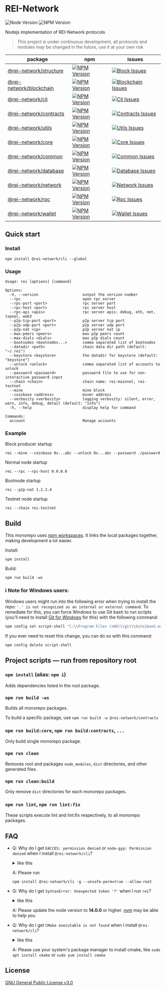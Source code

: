 # REI-Network

![Node Version](https://img.shields.io/badge/node-%e2%89%a5v14.16.1-blue)
![NPM Version](https://img.shields.io/badge/npm-%E2%89%A5v7.0.0-blue)

Nodejs implementation of REI-Network protocols

> This project is under continuous development, all protocols and modules may be changed in the future, use it at your own risk

| package                                       | npm                                                          | issues                                                           |
| --------------------------------------------- | ------------------------------------------------------------ | ---------------------------------------------------------------- |
| [@rei-network/structure][structure-package]   | [![NPM Version][structure-npm-version]][structure-npm-url]   | [![Block Issues][structure-issues]][structure-issues-url]        |
| [@rei-network/blockchain][blockchain-package] | [![NPM Version][blockchain-npm-version]][blockchain-npm-url] | [![Blockchain Issues][blockchain-issues]][blockchain-issues-url] |
| [@rei-network/cli][cli-package]               | [![NPM Version][cli-npm-version]][cli-npm-url]               | [![Cli Issues][cli-issues]][cli-issues-url]                      |
| [@rei-network/contracts][contracts-package]   | [![NPM Version][contracts-npm-version]][contracts-npm-url]   | [![Contracts Issues][contracts-issues]][contracts-issues-url]    |
| [@rei-network/utils][utils-package]           | [![NPM Version][utils-npm-version]][utils-npm-url]           | [![Utils Issues][utils-issues]][utils-issues-url]                |
| [@rei-network/core][core-package]             | [![NPM Version][core-npm-version]][core-npm-url]             | [![Core Issues][core-issues]][core-issues-url]                   |
| [@rei-network/common][common-package]         | [![NPM Version][common-npm-version]][common-npm-url]         | [![Common Issues][common-issues]][common-issues-url]             |
| [@rei-network/database][database-package]     | [![NPM Version][database-npm-version]][database-npm-url]     | [![Database Issues][database-issues]][database-issues-url]       |
| [@rei-network/network][network-package]       | [![NPM Version][network-npm-version]][network-npm-url]       | [![Network Issues][network-issues]][network-issues-url]          |
| [@rei-network/rpc][rpc-package]               | [![NPM Version][rpc-npm-version]][rpc-npm-url]               | [![Rpc Issues][rpc-issues]][rpc-issues-url]                      |
| [@rei-network/wallet][wallet-package]         | [![NPM Version][wallet-npm-version]][wallet-npm-url]         | [![Wallet Issues][wallet-issues]][wallet-issues-url]             |

## Quick start

### Install

```
npm install @rei-network/cli --global
```

### Usage

```
Usage: rei [options] [command]

Options:
  -V, --version                    output the version number
  --rpc                            open rpc server
  --rpc-port <port>                rpc server port
  --rpc-host <port>                rpc server host
  --rpc-api <apis>                 rpc server apis: debug, eth, net, txpool, web3
  --p2p-tcp-port <port>            p2p server tcp port
  --p2p-udp-port <port>            p2p server udp port
  --p2p-nat <ip>                   p2p server nat ip
  --max-peers <peers>              max p2p peers count
  --max-dials <dials>              max p2p dials count
  --bootnodes <bootnodes...>       comma separated list of bootnodes
  --datadir <path>                 chain data dir path (default: "~/.rei")
  --keystore <keystore>            the datadir for keystore (default: "keystore")
  --unlock <unlock>                comma separated list of accounts to unlock
  --password <password>            password file to use for non-interactive password input
  --chain <chain>                  chain name: rei-mainnet, rei-testnet
  --mine                           mine block
  --coinbase <address>             miner address
  --verbosity <verbosity>          logging verbosity: silent, error, warn, info, debug, detail (default: "info")
  -h, --help                       display help for command

Commands:
  account                          Manage accounts
```

### Example

Block producer startup

```
rei --mine --coinbase 0x...abc --unlock 0x...abc --password ./password
```

Normal node startup

```
rei --rpc --rpc-host 0.0.0.0
```

Bootnode startup

```
rei --p2p-nat 1.2.3.4
```

Testnet node startup

```
rei --chain rei-testnet
```

## Build

This monorepo uses [npm workspaces](https://docs.npmjs.com/cli/v7/using-npm/workspaces). It links the local packages together, making development a lot easier.

Install:

```
npm install
```

Build:

```
npm run build -ws
```

### ℹ️ Note for Windows users:

Windows users might run into the following error when trying to install the repo: `'.' is not recognized as an internal or external command`. To remediate for this, you can force Windows to use Git bash to run scripts (you'll need to install [Git for Windows](https://git-scm.com/download/win) for this) with the following command:

```sh
npm config set script-shell "C:\\Program Files (x86)\\git\\bin\\bash.exe"
```

If you ever need to reset this change, you can do so with this command:

```sh
npm config delete script-shell
```

## Project scripts — run from repository root

### `npm install` (alias: `npm i`)

Adds dependencies listed in the root package.

### `npm run build -ws`

Builds all monorepo packages.

To build a specific package, use `npm run build -w @rei-network/contracts`

### `npm run build:core`, `npm run build:contracts`, `...`

Only build single monorepo package.

### `npm run clean`

Removes root and packages `node_modules`, `dist` directories, and other generated files.

### `npm run clean:build`

Only remove `dist` directories for each monorepo packages.

### `npm run lint`, `npm run lint:fix`

These scripts execute lint and lint:fix respectively, to all monorepo packages.

## FAQ

- Q: Why do I get `EACCES: permission denied` or `node-gyp: Permission denied` when I install `@rei-network/cli`?

  <details><summary> like this </summary>

  ```
  > bigint-buffer@1.1.5 install /xxx/v14.16.1/lib/node_modules/@rei-network/cli/node_modules/bigint-buffer
  > npm run rebuild || echo "Couldn't build bindings. Non-native version used."

  Error: EACCES: permission denied, scandir '/xxx/v14.16.1/lib/node_modules/@rei-network/cli/node_modules/bigint-buffer'

  > bcrypto@5.4.0 install /xxx/v14.16.1/lib/node_modules/@rei-network/cli/node_modules/bcrypto
  > node-gyp rebuild

  sh: 1: node-gyp: Permission denied
  npm ERR! code ELIFECYCLE
  npm ERR! syscall spawn
  npm ERR! file sh
  npm ERR! errno ENOENT
  npm ERR! bcrypto@5.4.0 install: `node-gyp rebuild`
  npm ERR! spawn ENOENT
  npm ERR!
  npm ERR! Failed at the bcrypto@5.4.0 install script.
  npm ERR! This is probably not a problem with npm. There is likely additional logging output above.

  npm ERR! A complete log of this run can be found in:
  npm ERR!     /xxx/.npm/_logs/2021-07-14T02_24_45_172Z-debug.log
  ```

  </details>

  A: Please run

  ```
  npm install @rei-network/cli -g --unsafe-perm=true --allow-root
  ```

- Q: Why do I get `SyntaxError: Unexpected token '?'` when I run `rei`?

  <details><summary> like this </summary>

  ```
  /xxx/v12.20.0/lib/node_modules/@rei-network/cli/node_modules/@gxchain2/discv5/lib/service/addrVotes.js:44
          let best = [tiebreakerStr, this.tallies[tiebreakerStr] ?? 0];
                                                                  ^

  SyntaxError: Unexpected token '?'
      at wrapSafe (internal/modules/cjs/loader.js:915:16)
      at Module._compile (internal/modules/cjs/loader.js:963:27)
      at Object.Module._extensions..js (internal/modules/cjs/loader.js:1027:10)
      at Module.load (internal/modules/cjs/loader.js:863:32)
      at Function.Module._load (internal/modules/cjs/loader.js:708:14)
      at Module.require (internal/modules/cjs/loader.js:887:19)
      at require (internal/modules/cjs/helpers.js:74:18)
      at Object.<anonymous> (/xxx/v12.20.0/lib/node_modules/@rei-network/cli/node_modules/@gxchain2/discv5/lib/service/service.js:18:21)
      at Module._compile (internal/modules/cjs/loader.js:999:30)
      at Object.Module._extensions..js (internal/modules/cjs/loader.js:1027:10)
  ```

  </details>

  A: Please update the node version to **14.0.0** or higher. [nvm](https://github.com/nvm-sh/nvm) may be able to help you

- Q: Why do I get `CMake executable is not found` when I install `@rei-network/cli`?

  <details><summary> like this </summary>

  ```
  npm ERR! code 1
  npm ERR! path /root/.nvm/versions/node/v14.16.1/lib/node_modules/@rei-network/cli/node_modules/@rei-network/binding
  npm ERR! command failed
  npm ERR! command sh -c npm run install:leveldb && npm run install:napi-macros && npm run install:snappy && npm run build
  npm ERR! > @rei-network/binding@0.0.2 install:leveldb
  npm ERR! > test -d leveldb || git clone https://github.com/REI-Network/leveldb
  npm ERR!
  npm ERR!
  npm ERR! > @rei-network/binding@0.0.2 install:napi-macros
  npm ERR! > test -d napi-macros || git clone https://github.com/hyperdivision/napi-macros
  npm ERR!
  npm ERR!
  npm ERR! > @rei-network/binding@0.0.2 install:snappy
  npm ERR! > test -d snappy || git clone https://github.com/google/snappy
  npm ERR!
  npm ERR!
  npm ERR! > @rei-network/binding@0.0.2 build
  npm ERR! > cmake-js --CDLEVELDB_BUILD_TESTS=OFF --CDLEVELDB_BUILD_BENCHMARKS=OFF --CDLEVELDB_INSTALL=OFF --CDSNAPPY_BUILD_TESTS=OFF --CDSNAPPY_BUILD_BENCHMARKS=OFF --CDSNAPPY_INSTALL=OFF build
  npm ERR!
  npm ERR! [
  npm ERR!   '/root/.nvm/versions/node/v14.16.1/bin/node',
  npm ERR!   '/root/.nvm/versions/node/v14.16.1/lib/node_modules/@rei-network/cli/node_modules/.bin/cmake-js',
  npm ERR!   '--CDLEVELDB_BUILD_TESTS=OFF',
  npm ERR!   '--CDLEVELDB_BUILD_BENCHMARKS=OFF',
  npm ERR!   '--CDLEVELDB_INSTALL=OFF',
  npm ERR!   '--CDSNAPPY_BUILD_TESTS=OFF',
  npm ERR!   '--CDSNAPPY_BUILD_BENCHMARKS=OFF',
  npm ERR!   '--CDSNAPPY_INSTALL=OFF',
  npm ERR!   'build'
  npm ERR! ]
  npm ERR! clone 'leveldb'...
  npm ERR! clone 'napi-macros'...
  npm ERR! clone 'snappy'...
  npm ERR! info TOOL Using Unix Makefiles generator.
  npm ERR! info DIST Downloading distribution files to: /root/.cmake-js/node-x64/v14.16.1
  npm ERR! http DIST  - https://nodejs.org/dist/v14.16.1/SHASUMS256.txt
  npm ERR! http DIST  - https://nodejs.org/dist/v14.16.1/node-v14.16.1-headers.tar.gz
  npm ERR! ERR! OMG CMake executable is not found. Please use your system's package manager to install it, or you can get installers from there: http://cmake.org.

  npm ERR! A complete log of this run can be found in:
  npm ERR!     /root/.npm/_logs/2022-06-24T06_05_09_742Z-debug.log
  ```

  </details>

  A: Please use your system's package manager to install cmake, like `sudo apt install cmake` or `sudo yum install cmake`

## License

[GNU General Public License v3.0](https://www.gnu.org/licenses/gpl-3.0.en.html)

[structure-package]: ./packages/structure
[structure-npm-version]: https://img.shields.io/npm/v/@rei-network/structure
[structure-npm-url]: https://www.npmjs.org/package/@rei-network/structure
[structure-issues]: https://img.shields.io/github/issues/REI-Network/rei/package:%20structure?label=issues
[structure-issues-url]: https://github.com/REI-Network/rei/issues?q=is%3Aopen+is%3Aissue+label%3A"package%3A+structure"
[blockchain-package]: ./packages/blockchain
[blockchain-npm-version]: https://img.shields.io/npm/v/@rei-network/blockchain
[blockchain-npm-url]: https://www.npmjs.org/package/@rei-network/blockchain
[blockchain-issues]: https://img.shields.io/github/issues/REI-Network/rei/package:%20blockchain?label=issues
[blockchain-issues-url]: https://github.com/REI-Network/rei/issues?q=is%3Aopen+is%3Aissue+label%3A"package%3A+blockchain"
[cli-package]: ./packages/cli
[cli-npm-version]: https://img.shields.io/npm/v/@rei-network/cli
[cli-npm-url]: https://www.npmjs.org/package/@rei-network/cli
[cli-issues]: https://img.shields.io/github/issues/REI-Network/rei/package:%20cli?label=issues
[cli-issues-url]: https://github.com/REI-Network/rei/issues?q=is%3Aopen+is%3Aissue+label%3A"package%3A+cli"
[contracts-package]: ./packages/contracts
[contracts-npm-version]: https://img.shields.io/npm/v/@rei-network/contracts
[contracts-npm-url]: https://www.npmjs.org/package/@rei-network/contracts
[contracts-issues]: https://img.shields.io/github/issues/REI-Network/rei/package:%20contracts?label=issues
[contracts-issues-url]: https://github.com/REI-Network/rei/issues?q=is%3Aopen+is%3Aissue+label%3A"package%3A+contracts"
[utils-package]: ./packages/utils
[utils-npm-version]: https://img.shields.io/npm/v/@rei-network/utils
[utils-npm-url]: https://www.npmjs.org/package/@rei-network/utils
[utils-issues]: https://img.shields.io/github/issues/REI-Network/rei/package:%20utils?label=issues
[utils-issues-url]: https://github.com/REI-Network/rei/issues?q=is%3Aopen+is%3Aissue+label%3A"package%3A+utils"
[core-package]: ./packages/core
[core-npm-version]: https://img.shields.io/npm/v/@rei-network/core
[core-npm-url]: https://www.npmjs.org/package/@rei-network/core
[core-issues]: https://img.shields.io/github/issues/REI-Network/rei/package:%20core?label=issues
[core-issues-url]: https://github.com/REI-Network/rei/issues?q=is%3Aopen+is%3Aissue+label%3A"package%3A+core"
[common-package]: ./packages/common
[common-npm-version]: https://img.shields.io/npm/v/@rei-network/common
[common-npm-url]: https://www.npmjs.org/package/@rei-network/common
[common-issues]: https://img.shields.io/github/issues/REI-Network/rei/package:%20common?label=issues
[common-issues-url]: https://github.com/REI-Network/rei/issues?q=is%3Aopen+is%3Aissue+label%3A"package%3A+common"
[database-package]: ./packages/database
[database-npm-version]: https://img.shields.io/npm/v/@rei-network/database
[database-npm-url]: https://www.npmjs.org/package/@rei-network/database
[database-issues]: https://img.shields.io/github/issues/REI-Network/rei/package:%20database?label=issues
[database-issues-url]: https://github.com/REI-Network/rei/issues?q=is%3Aopen+is%3Aissue+label%3A"package%3A+database"
[network-package]: ./packages/network
[network-npm-version]: https://img.shields.io/npm/v/@rei-network/network
[network-npm-url]: https://www.npmjs.org/package/@rei-network/network
[network-issues]: https://img.shields.io/github/issues/REI-Network/rei/package:%20network?label=issues
[network-issues-url]: https://github.com/REI-Network/rei/issues?q=is%3Aopen+is%3Aissue+label%3A"package%3A+network"
[rpc-package]: ./packages/rpc
[rpc-npm-version]: https://img.shields.io/npm/v/@rei-network/rpc
[rpc-npm-url]: https://www.npmjs.org/package/@rei-network/rpc
[rpc-issues]: https://img.shields.io/github/issues/REI-Network/rei/package:%20rpc?label=issues
[rpc-issues-url]: https://github.com/REI-Network/rei/issues?q=is%3Aopen+is%3Aissue+label%3A"package%3A+rpc"
[wallet-package]: ./packages/wallet
[wallet-npm-version]: https://img.shields.io/npm/v/@rei-network/wallet
[wallet-npm-url]: https://www.npmjs.org/package/@rei-network/wallet
[wallet-issues]: https://img.shields.io/github/issues/REI-Network/rei/package:%20wallet?label=issues
[wallet-issues-url]: https://github.com/REI-Network/rei/issues?q=is%3Aopen+is%3Aissue+label%3A"package%3A+wallet"
